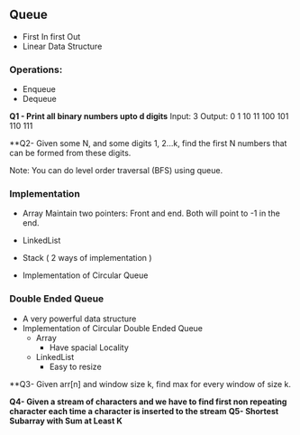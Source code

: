 ## Queue

- First In first Out
- Linear Data Structure

### Operations:

- Enqueue
- Dequeue

**Q1 - Print all binary numbers upto d digits**
Input: 3
Output: 0 1 10 11 100 101 110 111

**Q2- Given some N, and some digits 1, 2...k, find the first N numbers that can be formed from these digits. 

Note: You can do level order traversal (BFS) using queue. 

### Implementation
- Array
  Maintain two pointers: Front and end. 
  Both will point to -1 in the end.

- LinkedList

- Stack ( 2 ways of implementation )

- Implementation of Circular Queue

### Double Ended Queue

- A very powerful data structure
- Implementation of Circular Double Ended Queue
  - Array
    - Have spacial Locality
  - LinkedList
    - Easy to resize
    
**Q3- Given arr[n] and window size k, find max for every window of size k. 

**Q4- Given a stream of characters and we have to find first non repeating character each time a character is inserted to the stream**
**Q5- Shortest Subarray with Sum at Least K**



 

